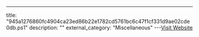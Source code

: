 ---
title: "945a1276860fc4904ca23ed86b22e1782cd5761bc6c47f1cf331d9ae02cde0db.ps1"
description: ""
external_category: "Miscellaneous"
---[Visit Website](https://raw.githubusercontent.com/InQuest/malware-samples/master/2019-03-PowerShell-Obfuscation-Encryption-Steganography/945a1276860fc4904ca23ed86b22e1782cd5761bc6c47f1cf331d9ae02cde0db.bin)

